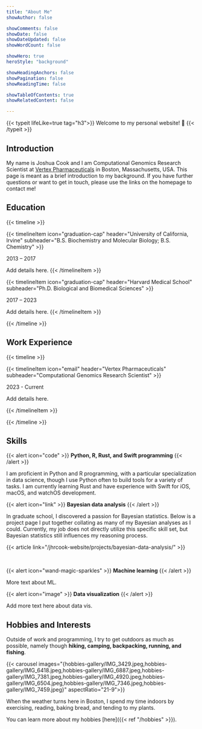 ```yaml
---
title: "About Me"
showAuthor: false

showComments: false
showDate: false
showDateUpdated: false
showWordCount: false

showHero: true
heroStyle: "background"

showHeadingAnchors: false
showPagination: false
showReadingTime: false

showTableOfContents: true
showRelatedContent: false

---
```


{{< typeit lifeLike=true tag="h3">}}
Welcome to my personal website! 👋
{{< /typeit >}}

## Introduction

My name is Joshua Cook and I am Computational Genomics Research Scientist at [Vertex Pharmaceuticals]() in Boston, Massachusetts, USA.
This page is meant as a brief introduction to my background.
If you have further questions or want to get in touch, please use the links on the homepage to contact me!

## Education

{{< timeline >}}

{{< timelineItem icon="graduation-cap" header="University of California, Irvine" subheader="B.S. Biochemistry and Molecular Biology; B.S. Chemistry" >}}

2013 – 2017 <br>

Add details here.
{{< /timelineItem >}}

{{< timelineItem icon="graduation-cap" header="Harvard Medical School" subheader="Ph.D. Biological and Biomedical Sciences" >}}

2017 – 2023 <br>

Add details here.
{{< /timelineItem >}}

{{< /timeline >}}

## Work Experience

{{< timeline >}}

{{< timelineItem icon="email" header="Vertex Pharmaceuticals" subheader="Computational Genomics Research Scientist" >}}

2023 - Current <br>

Add details here.

{{< /timelineItem >}}

{{< /timeline >}}

## Skills

{{< alert icon="code" >}}
**Python, R, Rust, and Swift programming**
{{< /alert >}}

I am proficient in Python and R programming, with a particular specialization in data science, though I use Python often to build tools for a variety of tasks.
I am currently learning Rust and have experience with Swift for iOS, macOS, and watchOS development.

{{< alert icon="link" >}}
**Bayesian data analysis**
{{< /alert >}}

In graduate school, I discovered a passion for Bayesian statistics.
Below is a project page I put together collating as many of my Bayesian analyses as I could.
Currently, my job does not directly utilize this specific skill set, but Bayesian statistics still influences my reasoning process.

{{< article link="/jhrcook-website/projects/bayesian-data-analysis/" >}}

<br>

{{< alert icon="wand-magic-sparkles" >}}
**Machine learning**
{{< /alert >}}

More text about ML.

{{< alert icon="image" >}}
**Data visualization**
{{< /alert >}}

Add more text here about data vis.

## Hobbies and Interests

Outside of work and programming, I try to get outdoors as much as possible, namely though **hiking, camping, backpacking, running, and fishing**.

{{< carousel images="{hobbies-gallery/IMG_3429.jpeg,hobbies-gallery/IMG_6418.jpeg,hobbies-gallery/IMG_6887.jpeg,hobbies-gallery/IMG_7381.jpeg,hobbies-gallery/IMG_4920.jpeg,hobbies-gallery/IMG_6504.jpeg,hobbies-gallery/IMG_7346.jpeg,hobbies-gallery/IMG_7459.jpeg}" aspectRatio="21-9">}}

When the weather turns here in Boston, I spend my time indoors by exercising, reading, baking bread, and tending to my plants.

You can learn more about my hobbies [here]({{< ref "/hobbies" >}}).
